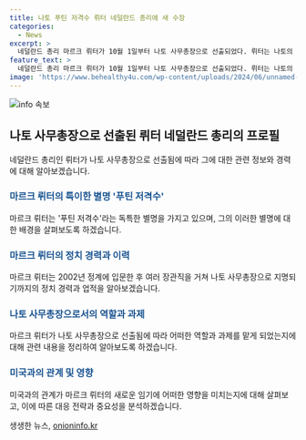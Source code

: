 ```yaml
---
title: 나토 푸틴 저격수 뤼터 네덜란드 총리에 새 수장
categories:
  - News
excerpt: >
  네덜란드 총리 마르크 뤼터가 10월 1일부터 나토 사무총장으로 선출되었다. 뤼터는 나토의 안보를 책임지게 되며, 유럽연합(EU)의 현안과 러시아에 대한 강경 대응을 주도해왔다. 이에 미국의 의지가 결정적인 변수로 꼽히며, 트럼프 전 대통령의 재집권 시 미국과 유럽 간 안보 무임승차 갈등에 대응해야 하는 과제를 안게 된다.
feature_text: >
  네덜란드 총리 마르크 뤼터가 10월 1일부터 나토 사무총장으로 선출되었다. 뤼터는 나토의 안보를 책임지게 되며, 유럽연합(EU)의 현안과 러시아에 대한 강경 대응을 주도해왔다. 이에 미국의 의지가 결정적인 변수로 꼽히며, 트럼프 전 대통령의 재집권 시 미국과 유럽 간 안보 무임승차 갈등에 대응해야 하는 과제를 안게 된다.
image: 'https://www.behealthy4u.com/wp-content/uploads/2024/06/unnamed-file.png'
---
```


<p><img src="https://www.behealthy4u.com/wp-content/uploads/2024/06/unnamed-file.png" alt="info 속보" /></p>

<h2 data-ke-size="size26">나토 사무총장으로 선출된 뤼터 네덜란드 총리의 프로필</h2>

<p data-ke-size="size16">네덜란드 총리인 뤼터가 나토 사무총장으로 선출됨에 따라 그에 대한 관련 정보와 경력에 대해 알아보겠습니다.</p>

<h3><b><span style="color: #1a5490;">마르크 뤼터의 특이한 별명 '푸틴 저격수'</span></b></h3>

<p data-ke-size="size16">마르크 뤼터는 '푸틴 저격수'라는 독특한 별명을 가지고 있으며, 그의 이러한 별명에 대한 배경을 살펴보도록 하겠습니다.</p>

<h3><b><span style="color: #1a5490;">마르크 뤼터의 정치 경력과 이력</span></b></h3>

<p data-ke-size="size16">마르크 뤼터는 2002년 정계에 입문한 후 여러 장관직을 거쳐 나토 사무총장으로 지명되기까지의 정치 경력과 업적을 알아보겠습니다.</p>

<h3><b><span style="color: #1a5490;">나토 사무총장으로서의 역할과 과제</span></b></h3>

<p data-ke-size="size16">마르크 뤼터가 나토 사무총장으로 선출됨에 따라 어떠한 역할과 과제를 맡게 되었는지에 대해 관련 내용을 정리하여 알아보도록 하겠습니다.</p>

<h3><b><span style="color: #1a5490;">미국과의 관계 및 영향</span></b></h3>

<p data-ke-size="size16">미국과의 관계가 마르크 뤼터의 새로운 임기에 어떠한 영향을 미치는지에 대해 살펴보고, 이에 따른 대응 전략과 중요성을 분석하겠습니다.</p>
생생한 뉴스, <a href="https://onioninfo.kr" rel="dofollow">onioninfo.kr</a>


